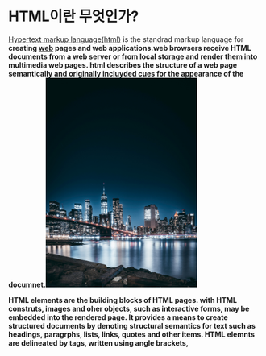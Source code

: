 <!doctype html>
<head>
<title>지성홈페이지</title>
</head>
<body>
<!doctype html>
<html>
<head>
<title>web - html</title>
</head>
<body>
<h1>HTML이란 무엇인가?</H1>
<P><a href="https://www.w3.org/TR/html51/">Hypertext markup language(html)</a> is the 
standrad markup language for
<strong>creating <u>web</u> 
pages<strong> and web applications.web
browsers receive HTML documents from a
web server or from local storage and
render them into multimedia web pages.
html describes the structure of a web
page semantically and originally
incluyded cues for the appearance of the 
documnet.<img src="ncs img.jpg" width="300">
</p><p>HTML elements are the
building blocks of	 HTML pages. with HTML
construts, images and oher objects,
such as interactive forms, may be
embedded into the rendered page. It
provides a means to create structured
documents by denoting structural
semantics for text such as headings,
paragrphs, lists, links, quotes and
other items. HTML elemnts are 
delineated by tags, written using angle
brackets,</P></body>


